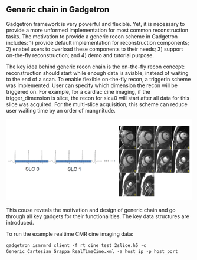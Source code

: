 ## Generic chain in Gadgetron

Gadgetron framework is very powerful and flexible. Yet, it is necessary to provide a more unformed implementation for most common reconstruction tasks. The motivation to provide a generic recon scheme in Gadgetron includes: 1) provide default implementation for reconstruction components; 2) enabel users to overload these components to their needs; 3) support on-the-fly reconstruction; and 4) demo and tutorial purpose.

The key idea behind generic recon chain is the on-the-fly recon concept: reconstruction should start while enough data is aviable, instead of waiting to the end of a scan. To enable flexible on-the-fly recon, a triggerin scheme was implemented. User can specify which dimension the recon will be triggered on. For example, for a cardiac cine imaging, if the trigger_dimension is slice, the recon for slc=0 will start after all data for this slice was acquired. For the multi-slice acquisition, this scheme can reduce user waiting time by an order of mangnitude. 

![Image of CineMRI](CineMRI.png)

This couse reveals the motivation and design of generic chain and go through all key gadgets for their functionalities. The key data structures are introduced. 

To run the example realtime CMR cine imaging data:

```
gadgetron_ismrmrd_client -f rt_cine_test_2slice.h5 -c Generic_Cartesian_Grappa_RealTimeCine.xml -a host_ip -p host_port
```